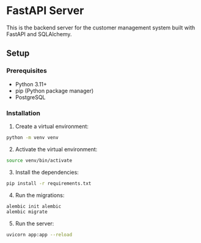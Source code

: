 # FastAPI Server

This is the backend server for the customer management system built with FastAPI and SQLAlchemy.

## Setup

### Prerequisites

- Python 3.11+
- pip (Python package manager)
- PostgreSQL

### Installation

1. Create a virtual environment:

```bash
python -m venv venv
```

2. Activate the virtual environment:

```bash
source venv/bin/activate
```

3. Install the dependencies:

```bash
pip install -r requirements.txt
```

4. Run the migrations:

```bash
alembic init alembic
alembic migrate
```

5. Run the server:

```bash
uvicorn app:app --reload
```
